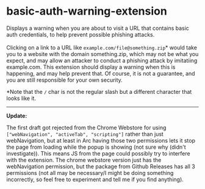 # basic-auth-warning-extension

Displays a warning when you are about to visit a URL that contains basic
auth credentials, to help prevent possible phishing attacks.
<br /><br />
Clicking on a link to a URL like
`example.com∕file@something.zip`* would take you to a website with
the domain something.zip, which may not be what you expect, and may
allow an attacker to conduct a phishing attack by imitatiing
example.com. This extension should display a warning when this is
happening, and may help prevent that. Of course, it is not a guarantee,
and you are still responsible for your own security.

*Note that the `∕` char is not the regular slash but a different character that looks like it.


---


**Update:**

The first draft got rejected from the Chrome Webstore for using `["webNavigation", "activeTab", "scripting"]` rather than just webNavigation, but at least in Arc having those two permissions lets it stop the page from loading while the popup is showing (not sure why (didn't investigate)). This means JS from the page could possibly try to interfere with the extension. The chrome webstore version just has the webNavigation permission, but the package from Github Releases has all 3 permissions (not all may be necessary/I might be doing something incorrectly, so feel free to experiment and tell me if you find anything).